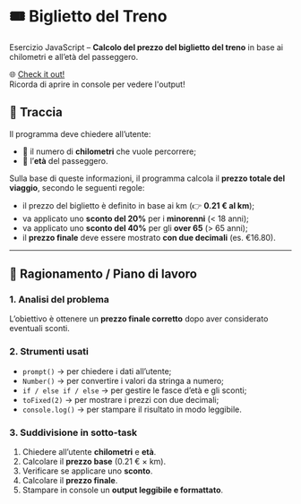 # 🎟️ Biglietto del Treno

Esercizio JavaScript – **Calcolo del prezzo del biglietto del treno** in base ai chilometri e all’età del passeggero.

🌐 [Check it out!](https://michecosa.github.io/js-biglietto-treno/) 
<br>Ricorda di aprire in console per vedere l'output!
<br>


## 🧩 Traccia

Il programma deve chiedere all’utente:

- 🚗 il numero di **chilometri** che vuole percorrere;  
- 👤 l’**età** del passeggero.

Sulla base di queste informazioni, il programma calcola il **prezzo totale del viaggio**, secondo le seguenti regole:

- il prezzo del biglietto è definito in base ai km (👉 **0.21 € al km**);
- va applicato uno **sconto del 20%** per i **minorenni** (< 18 anni);
- va applicato uno **sconto del 40%** per gli **over 65** (> 65 anni);
- il **prezzo finale** deve essere mostrato **con due decimali** (es. €16.80).

---

## 🧠 Ragionamento / Piano di lavoro

### 1. Analisi del problema
L’obiettivo è ottenere un **prezzo finale corretto** dopo aver considerato eventuali sconti.

### 2. Strumenti usati
- `prompt()` → per chiedere i dati all’utente;  
- `Number()` → per convertire i valori da stringa a numero;  
- `if / else if / else` → per gestire le fasce d’età e gli sconti;  
- `toFixed(2)` → per mostrare i prezzi con due decimali;  
- `console.log()` → per stampare il risultato in modo leggibile.

### 3. Suddivisione in sotto-task
1. Chiedere all’utente **chilometri** e **età**.  
2. Calcolare il **prezzo base** (0.21 € × km).  
3. Verificare se applicare uno **sconto**.  
4. Calcolare il **prezzo finale**.  
5. Stampare in console un **output leggibile e formattato**.
